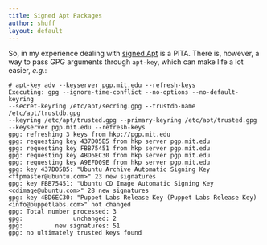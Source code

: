 ```yaml
---
title: Signed Apt Packages
author: shuff
layout: default
---
```


So, in my experience dealing with [signed Apt](https://help.ubuntu.com/community/SecureApt) is a PITA.  There is, however, a way to pass GPG arguments through `apt-key`, which can make life a lot easier, _e.g._:

    # apt-key adv --keyserver pgp.mit.edu --refresh-keys
    Executing: gpg --ignore-time-conflict --no-options --no-default-keyring
    --secret-keyring /etc/apt/secring.gpg --trustdb-name /etc/apt/trustdb.gpg
    --keyring /etc/apt/trusted.gpg --primary-keyring /etc/apt/trusted.gpg
    --keyserver pgp.mit.edu --refresh-keys
    gpg: refreshing 3 keys from hkp://pgp.mit.edu
    gpg: requesting key 437D05B5 from hkp server pgp.mit.edu
    gpg: requesting key FBB75451 from hkp server pgp.mit.edu
    gpg: requesting key 4BD6EC30 from hkp server pgp.mit.edu
    gpg: requesting key A9EFD09E from hkp server pgp.mit.edu
    gpg: key 437D05B5: "Ubuntu Archive Automatic Signing Key <ftpmaster@ubuntu.com>" 23 new signatures
    gpg: key FBB75451: "Ubuntu CD Image Automatic Signing Key <cdimage@ubuntu.com>" 28 new signatures
    gpg: key 4BD6EC30: "Puppet Labs Release Key (Puppet Labs Release Key) <info@puppetlabs.com>" not changed
    gpg: Total number processed: 3
    gpg:              unchanged: 2
    gpg:         new signatures: 51
    gpg: no ultimately trusted keys found
